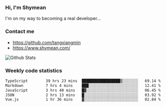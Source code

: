 ### Hi, I'm Shymean

I'm on my way to becoming a real developer...

### Contact me

- <https://github.com/tangxiangmin>
- <https://www.shymean.com/>

![Github Stats](https://github-readme-stats.vercel.app/api?username=tangxiangmin&show_icons=true&theme=dark)


###  Weekly code statistics

<!--START_SECTION:waka-->

```txt
TypeScript        39 hrs 23 mins  █████████████████▒░░░░░░░   69.14 %
Markdown          7 hrs 4 mins    ███░░░░░░░░░░░░░░░░░░░░░░   12.41 %
JavaScript        3 hrs 40 mins   █▓░░░░░░░░░░░░░░░░░░░░░░░   06.45 %
JSON              2 hrs 13 mins   █░░░░░░░░░░░░░░░░░░░░░░░░   03.92 %
Vue.js            1 hr 36 mins    ▓░░░░░░░░░░░░░░░░░░░░░░░░   02.84 %
```

<!--END_SECTION:waka-->